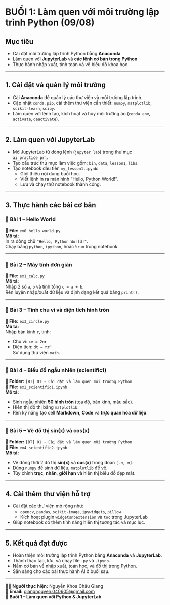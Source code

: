 # BUỔI 1: Làm quen với môi trường lập trình Python (09/08)

## Mục tiêu
- Cài đặt môi trường lập trình Python bằng **Anaconda**  
- Làm quen với **JupyterLab** và **các lệnh cơ bản trong Python**  
- Thực hành nhập xuất, tính toán và vẽ biểu đồ khoa học  

---

## 1. Cài đặt và quản lý môi trường
- Cài **Anaconda** để quản lý các thư viện và môi trường lập trình.  
- Cập nhật `conda`, `pip`, cài thêm thư viện cần thiết: `numpy`, `matplotlib`, `scikit-learn`, `scipy`.  
- Làm quen với lệnh tạo, kích hoạt và hủy môi trường ảo (`conda env`, `activate`, `deactivate`).  

---

## 2. Làm quen với JupyterLab
- Mở JupyterLab từ dòng lệnh (`jupyter lab`) trong thư mục `ai_practice_prj`.  
- Tạo cấu trúc thư mục làm việc gồm: `bin`, `data`, `lesson1`, `libs`.  
- Tạo notebook đầu tiên `my_lesson1.ipynb`:
  - Giới thiệu nội dung buổi học.  
  - Viết lệnh in ra màn hình “Hello, Python World!”.  
  - Lưu và chạy thử notebook thành công.  

---

## 3. Thực hành các bài cơ bản

### 🔹 Bài 1 – Hello World  
**📄 File:** `ex0_hello_world.py`  
**Mô tả:**  
In ra dòng chữ `"Hello, Python World!"`.  
Chạy bằng `python`, `ipython`, hoặc `%run` trong notebook.  

---

### 🔹 Bài 2 – Máy tính đơn giản  
**📄 File:** `ex1_calc.py`  
**Mô tả:**  
Nhập 2 số `a`, `b` và tính tổng `c = a + b`.  
Rèn luyện nhập/xuất dữ liệu và định dạng kết quả bằng `print()`.  

---

### 🔹 Bài 3 – Tính chu vi và diện tích hình tròn  
**📄 File:** `ex3_circle.py`  
**Mô tả:**  
Nhập bán kính `r`, tính:  
- Chu vi: `cv = 2πr`  
- Diện tích: `dt = πr²`  
Sử dụng thư viện `math`.  

---

### 🔹 Bài 4 – Biểu đồ ngẫu nhiên (scientific1)  
**📂 Folder:** `[BT] 01 - Cài đặt và làm quen môi trường Python`  
**📄 File:** `ex2_scientific1.ipynb`  
**Mô tả:**  
- Sinh ngẫu nhiên **50 hình tròn** (tọa độ, bán kính, màu sắc).  
- Hiển thị đồ thị bằng `matplotlib`.  
- Rèn kỹ năng tạo cell **Markdown**, **Code** và **trực quan hóa dữ liệu**.  

---

### 🔹 Bài 5 – Vẽ đồ thị sin(x) và cos(x) 
**📂 Folder:** `[BT] 01 - Cài đặt và làm quen môi trường Python`  
**📄 File:** `ex4_scientific2.ipynb`  
**Mô tả:**  
- Vẽ đồng thời 2 đồ thị **sin(x)** và **cos(x)** trong đoạn `[-π, π]`.  
- Dùng `numpy` để sinh dữ liệu, `matplotlib` để vẽ.  
- Tùy chỉnh **trục**, **nhãn**, **giới hạn** và hiển thị biểu đồ đẹp mắt.  

---

## 4. Cài thêm thư viện hỗ trợ
- Cài đặt các thư viện mở rộng như:
  - `opencv`, `pandas`, `scikit-image`, `ipywidgets`, `pillow`  
  - Kích hoạt plugin `widgetsnbextension` và `toc` trong JupyterLab  
- Giúp notebook có thêm tính năng hiển thị tương tác và mục lục.  

---

## 5. Kết quả đạt được
- Hoàn thiện môi trường lập trình Python bằng **Anaconda** và **JupyterLab**.  
- Thành thạo tạo, lưu, và chạy file `.py` và `.ipynb`.  
- Nắm cơ bản về nhập xuất, toán học, và đồ thị trong Python.  
- Sẵn sàng cho các bài thực hành AI ở buổi sau.  

---

👩‍💻 **Người thực hiện:** Nguyễn Khoa Châu Giang  
📧 **Email:** giangnguyen.040605@gmail.com  
📅 **Buổi 1 – Làm quen với Python & JupyterLab**

